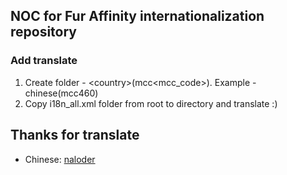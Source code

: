 ## NOC for Fur Affinity internationalization repository

### Add translate

1. Create folder - \<country\>(mcc\<mcc_code\>). Example - chinese(mcc460)
2. Copy i18n_all.xml folder from root to directory and translate :)

## Thanks for translate
- Chinese: [naloder](https://github.com/naloder)